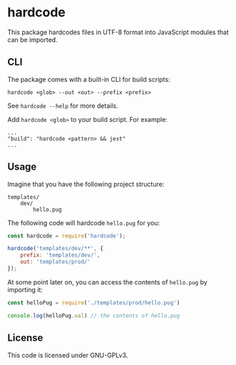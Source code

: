 # hardcode

This package hardcodes files in UTF-8 format into JavaScript modules that can be imported.

## CLI

The package comes with a built-in CLI for build scripts:

`hardcode <glob> --out <out> --prefix <prefix>`

See `hardcode --help` for more details.

Add `hardcode <glob>` to your build script. For example:

```
...
"build": "hardcode <pattern> && jest"
...
```

## Usage

Imagine that you have the following project structure:
```
templates/
	dev/
		hello.pug
```

The following code will hardcode `hello.pug` for you:

```javascript
const hardcode = require('hardcode');

hardcode('templates/dev/**', {
	prefix: 'templates/dev/',
	out: 'templates/prod/'
});
```

At some point later on, you can access the contents of `hello.pug` by importing it:

```javascript
const helloPug = require('./templates/prod/hello.pug')

console.log(helloPug.val) // the contents of hello.pug
```

## License

This code is licensed under GNU-GPLv3.

